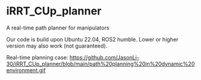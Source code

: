 # iRRT_CUp_planner
A real-time path planner for manipulators

Our code is build upon Ubuntu 22.04, ROS2 humble. Lower or higher version may also work (not guaranteed).

Real-time planning case: https://github.com/JasonLi-30/iRRT_CUp_planner/blob/main/path%20planning%20in%20dynamic%20environment.gif
